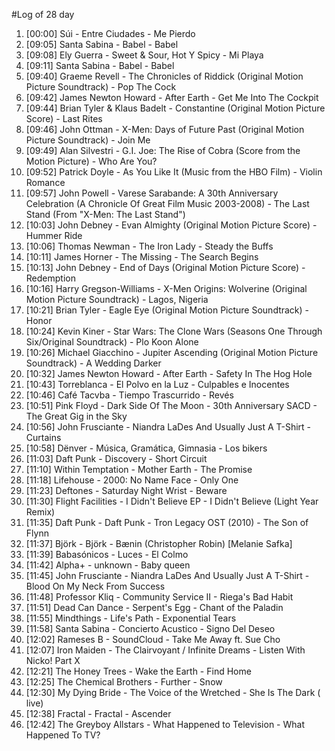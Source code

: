 #Log of 28 day

1. [00:00] Súi - Entre Ciudades - Me Pierdo
1. [09:05] Santa Sabina - Babel - Babel
1. [09:08] Ely Guerra - Sweet & Sour, Hot Y Spicy - Mi Playa
1. [09:11] Santa Sabina - Babel - Babel
1. [09:40] Graeme Revell - The Chronicles of Riddick (Original Motion Picture Soundtrack) - Pop The Cock
1. [09:42] James Newton Howard - After Earth - Get Me Into The Cockpit
1. [09:44] Brian Tyler & Klaus Badelt - Constantine (Original Motion Picture Score) - Last Rites
1. [09:46] John Ottman - X-Men: Days of Future Past (Original Motion Picture Soundtrack) - Join Me
1. [09:49] Alan Silvestri - G.I. Joe: The Rise of Cobra (Score from the Motion Picture) - Who Are You?
1. [09:52] Patrick Doyle - As You Like It (Music from the HBO Film) - Violin Romance
1. [09:57] John Powell - Varese Sarabande: A 30th Anniversary Celebration (A Chronicle Of Great Film Music 2003-2008) - The Last Stand (From "X-Men: The Last Stand")
1. [10:03] John Debney - Evan Almighty (Original Motion Picture Score) - Hummer Ride
1. [10:06] Thomas Newman - The Iron Lady - Steady the Buffs
1. [10:11] James Horner - The Missing - The Search Begins
1. [10:13] John Debney - End of Days (Original Motion Picture Score) - Redemption
1. [10:16] Harry Gregson-Williams - X-Men Origins: Wolverine (Original Motion Picture Soundtrack) - Lagos, Nigeria
1. [10:21] Brian Tyler - Eagle Eye (Original Motion Picture Soundtrack) - Honor
1. [10:24] Kevin Kiner - Star Wars: The Clone Wars (Seasons One Through Six/Original Soundtrack) - Plo Koon Alone
1. [10:26] Michael Giacchino - Jupiter Ascending (Original Motion Picture Soundtrack) - A Wedding Darker
1. [10:32] James Newton Howard - After Earth - Safety In The Hog Hole
1. [10:43] Torreblanca - El Polvo en la Luz - Culpables e Inocentes
1. [10:46] Café Tacvba - Tiempo Trascurrido - Revés
1. [10:51] Pink Floyd - Dark Side Of The Moon - 30th Anniversary SACD - The Great Gig in the Sky
1. [10:56] John Frusciante - Niandra LaDes And Usually Just A T-Shirt - Curtains
1. [10:58] Dënver - Música, Gramática, Gimnasia - Los bikers
1. [11:03] Daft Punk - Discovery - Short Circuit
1. [11:10] Within Temptation - Mother Earth - The Promise
1. [11:18] Lifehouse - 2000: No Name Face - Only One
1. [11:23] Deftones - Saturday Night Wrist - Beware
1. [11:30] Flight Facilities - I Didn't Believe EP - I Didn't Believe (Light Year Remix)
1. [11:35] Daft Punk - Daft Punk - Tron Legacy OST (2010) - The Son of Flynn
1. [11:37] Björk - Björk - Bænin (Christopher Robin) [Melanie Safka]
1. [11:39] Babasónicos - Luces - El Colmo
1. [11:42] Alpha+ - unknown - Baby queen
1. [11:45] John Frusciante - Niandra LaDes And Usually Just A T-Shirt - Blood On My Neck From Success
1. [11:48] Professor Kliq - Community Service II - Riega's Bad Habit
1. [11:51] Dead Can Dance - Serpent's Egg - Chant of the Paladin
1. [11:55] Mindthings - Life's Path - Exponential Tears
1. [11:58] Santa Sabina - Concierto Acustico - Signo Del Deseo
1. [12:02] Rameses B - SoundCloud - Take Me Away  ft. Sue Cho
1. [12:07] Iron Maiden - The Clairvoyant / Infinite Dreams - Listen With Nicko! Part X
1. [12:21] The Honey Trees - Wake the Earth - Find Home
1. [12:25] The Chemical Brothers - Further - Snow
1. [12:30] My Dying Bride - The Voice of the Wretched - She Is The Dark ( live)
1. [12:38] Fractal - Fractal - Ascender
1. [12:42] The Greyboy Allstars - What Happened to Television - What Happened To TV?
